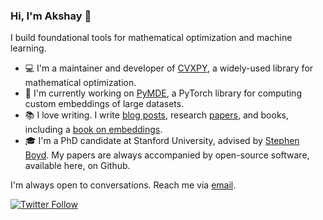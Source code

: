 ### Hi, I'm Akshay 👋

I build foundational tools for mathematical optimization and machine learning. 

- 💻 I'm a maintainer and developer of [CVXPY](https://github.com/cvxpy/cvxpy), a widely-used library for mathematical optimization.
- 🔭 I'm currently working on [PyMDE](https://github.com/cvxgrp/pymde), a PyTorch library for computing custom embeddings of large datasets.
- 📚 I love writing. I write [blog posts](https://www.debugmind.com/2020/01/04/paths-to-the-future-a-year-at-google-brain/), research [papers](https://www.akshayagrawal.com/), and books, including a [book on embeddings](https://web.stanford.edu/~boyd/papers/min_dist_emb.html).
- 🎓 I'm a PhD candidate at Stanford University, advised by [Stephen Boyd](https://web.stanford.edu/~boyd/index.html). My papers are always accompanied by open-source software, available here, on Github.

I'm always open to conversations. Reach me via [email](mailto:akshayka@cs.stanford.edu). 

[![Twitter Follow](https://img.shields.io/twitter/follow/akshaykagrawal?label=Follow&style=social)](https://twitter.com/akshaykagrawal)

<!--
**akshayka/akshayka** is a ✨ _special_ ✨ repository because its `README.md` (this file) appears on your GitHub profile.

